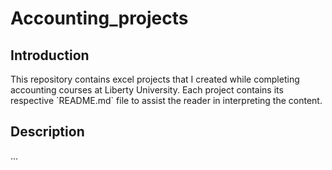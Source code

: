 # Accounting_projects

## Introduction
<p>
  This repository contains excel projects that I created while completing accounting courses at Liberty University.
  Each project contains its respective `README.md` file to assist the reader in interpreting the content.
<p/>

## Description
...
